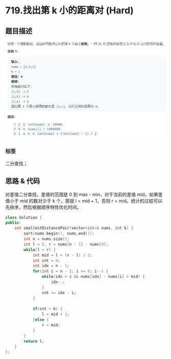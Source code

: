 # 719.找出第 k 小的距离对 (Hard)

## 题目描述

![](719.png)

### 标签

二分查找；

## 思路 & 代码

对差值二分查找，差值的范围是 0 到 max - min，对于当前的差值 mid，如果差值小于 mid 的数对少于 k 个，那就 l = mid + 1，否则 r = mid。统计的过程可以先排序，然后根据顺序特性优化时间。

```c++ tab="二分"
class Solution {
public:
    int smallestDistancePair(vector<int>& nums, int k) {
        sort(nums.begin(), nums.end());
        int n = nums.size();
        int l = 0, r = nums[n - 1] - nums[0];
        while(l < r) {
            int mid = l + (r - l) / 2;
            int cnt = 0;
            int idx = n - 1;
            for(int i = n - 2; i >= 0; i--) {
                while(idx > i && nums[idx] - nums[i] > mid) {
                    idx--;
                }
                cnt += idx - i;
            }
            
            if(cnt < k) {
                l = mid + 1;
            }else {
                r = mid;
            }
        }
        return l;
    }
};
```